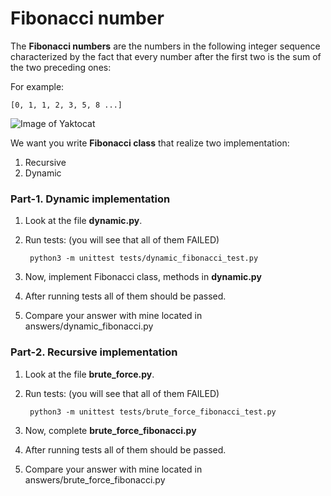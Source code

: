 # Fibonacci number
The **Fibonacci numbers** are the numbers in the following integer sequence 
characterized by the fact that every number after the first two is the sum 
of the two preceding ones:


For example: 
    
    [0, 1, 1, 2, 3, 5, 8 ...]


![Image of Yaktocat](https://www.mathsisfun.com/numbers/images/fibonacci-spiral.svg)


We want you write  **Fibonacci class** that realize two implementation: 

1. Recursive
2. Dynamic

### Part-1. Dynamic implementation
1. Look at the file **dynamic.py**.

2. Run tests: (you will see that all of them FAILED)

		python3 -m unittest tests/dynamic_fibonacci_test.py
    
3. Now, implement Fibonacci class, methods in **dynamic.py**

4. After running tests all of them should be passed.

5. Compare your answer with mine located in answers/dynamic_fibonacci.py


### Part-2. Recursive implementation
1. Look at the file **brute_force.py**.
2. Run tests: (you will see that all of them FAILED)

		python3 -m unittest tests/brute_force_fibonacci_test.py

3. Now, complete **brute_force_fibonacci.py**

4. After running tests all of them should be passed.

5. Compare your answer with mine located in answers/brute_force_fibonacci.py

